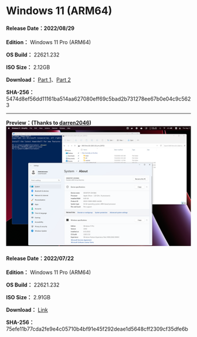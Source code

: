 # Windows 11 (ARM64)

#### Release Date：2022/08/29

**Edition：** Windows 11 Pro (ARM64)

**OS Build：** 22621.232

**ISO Size：** 2.12GB

**Download：** [Part 1](https://github.com/WhatTheBlock/WindowsSimplify/releases/download/iso/22621.232_arm_221018.part1.rar)、[Part 2](https://github.com/WhatTheBlock/WindowsSimplify/releases/download/iso/22621.232_arm_221018.part2.rar)

**SHA-256：** 5474d8ef56dd11161ba514aa627080eff69c5bad2b731278ee67b0e04c9c5623

----

**Preview：(Thanks to [darren2046](https://github.com/darren2046))**
![1](/preview/22621.232_arm_220722.png)

#### Release Date：2022/07/22

**Edition：** Windows 11 Pro (ARM64)

**OS Build：** 22621.232

**ISO Size：** 2.91GB

**Download：** [Link](https://gmnfuedutw-my.sharepoint.com/:u:/g/personal/40543229_gm_nfu_edu_tw/EeGy0pfHeCRAsICjV7JyB5cBgXQ3WVu_q8Mh1obyqVISfA?e=2wPkfF)

**SHA-256：** 75efe11b77cda2fe9e4c05710b4bf91e45f292deae1d5648cff2309cf35dfe6b
